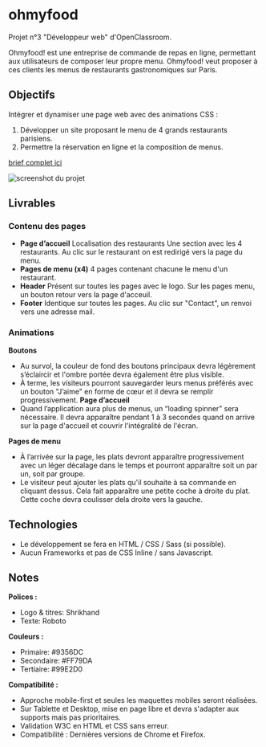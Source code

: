# ohmyfood

Projet n°3 "Développeur web" d'OpenClassroom.

Ohmyfood! est une entreprise de commande de repas en ligne, permettant aux utilisateurs de composer leur propre menu.
Ohmyfood! veut proposer à ces clients les menus de restaurants gastronomiques sur Paris.

## Objectifs

Intégrer et dynamiser une page web avec des animations CSS :

1. Développer un site proposant le menu de 4 grands restaurants parisiens.
2. Permettre la réservation en ligne et la composition de menus.

[brief complet ici](https://s3-eu-west-1.amazonaws.com/course.oc-static.com/projects/DW_P3/Brief%20cre%CC%81atif%20-%20Ohmyfood!.pdf)

![screenshot du projet](./Public/src/img/screenshot.png)

## Livrables

### Contenu des pages

- **Page d’accueil**
  Localisation des restaurants
  Une section avec les 4 restaurants.
  Au clic sur le restaurant on est redirigé vers la page du menu.
- **Pages de menu (x4)**
  4 pages contenant chacune le menu d'un restaurant.
- **Header**
  Présent sur toutes les pages avec le logo.
  Sur les pages menu, un bouton retour vers la page d'acceuil.
- **Footer**
  Identique sur toutes les pages.
  Au clic sur "Contact", un renvoi vers une adresse mail.

### Animations

**Boutons**

- Au survol, la couleur de fond des boutons principaux devra légèrement s’éclaircir et l'ombre portée devra également être plus visible.
- À terme, les visiteurs pourront sauvegarder leurs menus préférés avec un bouton "J’aime" en forme de cœur et il devra se remplir progressivement.
  **Page d’accueil**
- Quand l’application aura plus de menus, un “loading spinner” sera nécessaire. Il devra apparaître pendant 1 à 3 secondes quand on arrive sur la page d'accueil et couvrir l'intégralité de l'écran.

**Pages de menu**

- À l’arrivée sur la page, les plats devront apparaître progressivement avec un léger décalage dans le temps et pourront apparaître soit un par un, soit par groupe.
- Le visiteur peut ajouter les plats qu'il souhaite à sa commande en cliquant dessus. Cela fait apparaître une petite coche à droite du plat. Cette coche devra coulisser dela droite vers la gauche.

## Technologies

- Le développement se fera en HTML / CSS / Sass (si possible).
- Aucun Frameworks et pas de CSS Inline / sans Javascript.

## Notes

**Polices :**

- Logo & titres: Shrikhand
- Texte: Roboto

**Couleurs :**

- Primaire: #9356DC
- Secondaire: #FF79DA
- Tertiaire: #99E2D0

**Compatibilité :**

- Approche mobile-first et seules les maquettes mobiles seront réalisées.
- Sur Tablette et Desktop, mise en page libre et devra s'adapter aux supports mais pas prioritaires.
- Validation W3C en HTML et CSS sans erreur.
- Compatibilité : Dernières versions de Chrome et Firefox.
